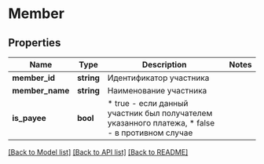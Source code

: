 # Member

## Properties
Name | Type | Description | Notes
------------ | ------------- | ------------- | -------------
**member_id** | **string** | Идентификатор участника | 
**member_name** | **string** | Наименование участника | 
**is_payee** | **bool** | * true - если данный участник был получателем указанного платежа,  * false - в противном случае | 

[[Back to Model list]](../README.md#documentation-for-models) [[Back to API list]](../README.md#documentation-for-api-endpoints) [[Back to README]](../README.md)


